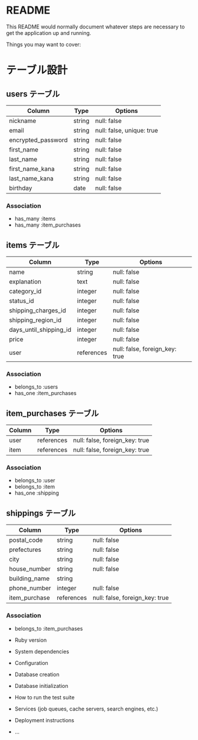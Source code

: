 # README

This README would normally document whatever steps are necessary to get the
application up and running.

Things you may want to cover:

# テーブル設計

## users テーブル

| Column             | Type   | Options                   |
| ------------------ | ------ | ------------------------- |
| nickname           | string | null: false               |
| email              | string | null: false, unique: true |
| encrypted_password | string | null: false               |
| first_name         | string | null: false               |
| last_name          | string | null: false               |
| first_name_kana    | string | null: false               |
| last_name_kana     | string | null: false               |
| birthday           | date   | null: false               |

### Association

- has_many :items
- has_many :item_purchases

## items テーブル

| Column                 | Type       | Options                        |
| ---------------------- | ---------- | ------------------------------ |
| name                   | string     | null: false                    |
| explanation            | text       | null: false                    |
| category_id            | integer    | null: false                    |
| status_id              | integer    | null: false                    |
| shipping_charges_id    | integer    | null: false                    |
| shipping_region_id     | integer    | null: false                    |
| days_until_shipping_id | integer    | null: false                    |
| price                  | integer    | null: false                    |
| user                   | references | null: false, foreign_key: true |

### Association

- belongs_to :users
- has_one :item_purchases

## item_purchases テーブル

| Column          | Type       | Options                        |
| --------------- | ---------- | ------------------------------ |
| user            | references | null: false, foreign_key: true |
| item            | references | null: false, foreign_key: true |

### Association

- belongs_to :user
- belongs_to :item
- has_one :shipping

## shippings テーブル

| Column           | Type       | Options                        |
| -----------------| ---------- | ------------------------------ |
| postal_code      | string     | null: false                    |
| prefectures      | string     | null: false                    |
| city             | string     | null: false                    |
| house_number     | string     | null: false                    |
| building_name    | string     |                                |
| phone_number     | integer    | null: false                    |
| item_purchase    | references | null: false, foreign_key: true |

### Association

- belongs_to :item_purchases



* Ruby version

* System dependencies

* Configuration

* Database creation

* Database initialization

* How to run the test suite

* Services (job queues, cache servers, search engines, etc.)

* Deployment instructions

* ...
